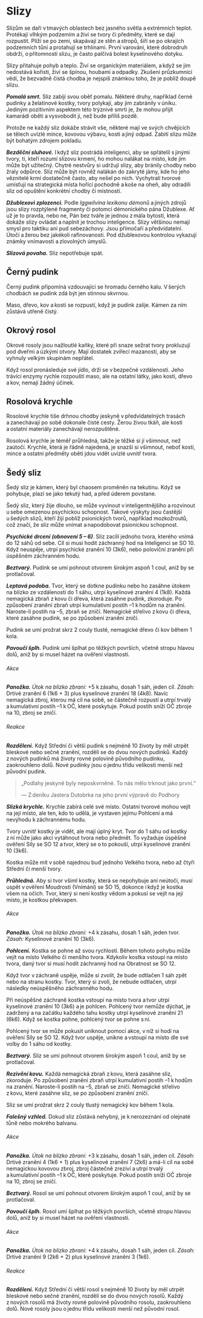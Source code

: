 # Slizy
  
Slizům se daří v tmavých oblastech bez jasného světla a extrémních teplot. Protékají vlhkým podzemím a živí se tvory či předměty, které se dají rozpustit. Plíží se po zemi, skapávají ze stěn a stropů, šíří se po okrajích podzemních tůní a protahují se trhlinami. První varování, které dobrodruh obdrží, o přítomnosti slizu, je často palčivá bolest kyselinového dotyku.
  
Slizy přitahuje pohyb a teplo. Živí se organickým materiálem, a když se jim nedostává kořisti, živí se špínou, houbami a odpadky. Zkušení průzkumníci vědí, že bezvadně čistá chodba je nejspíš známkou toho, že je poblíž doupě slizu.
  
***Pomalá smrt.*** Sliz zabíjí svou oběť pomalu. Některé druhy, například černé pudinky a želatinové kostky, tvory polykají, aby jim zabránily v úniku. Jediným pozitivním aspektem této trýznivé smrti je, že mohou přijít kamarádi oběti a vysvobodit ji, než bude příliš pozdě.
  
Protože ne každý sliz dokáže strávit vše, některé mají ve svých chvějících se tělech uvízlé mince, kovovou výbavu, kosti a jiný odpad. Zabití slizu může být bohatým zdrojem pokladu.
  
***Bezděční sluhové.*** I když sliz postrádá inteligenci, aby se spřátelil s jinými tvory, ti, kteří rozumí slizovu krmení, ho mohou nalákat na místo, kde jim může být užitečný. Chytré nestvůry si udržují slizy, aby bránily chodby nebo žraly odpůrce. Sliz může být rovněž nalákán do zakryté jámy, kde ho jeho věznitelé krmí dostatečně často, aby nešel po nich. Vychytralí tvorové umísťují na strategická místa hořící pochodně a koše na oheň, aby odradili sliz od opuštění konkrétní chodby či místnosti.
  
***Džublexovi zplozenci.*** Podle *Iggwilvina lexikonu démonů* a jiných zdrojů jsou slizy rozptýlené fragmenty či potomci démonického pána Džublexe. Ať už je to pravda, nebo ne, Pán bez tváře je jednou z mála bytostí, která dokáže slizy ovládat a naplnit je trochou inteligence. Slizy většinou nemají smysl pro taktiku ani pud sebezáchovy. Jsou přímočaří a předvídatelní. Útočí a žerou bez jakékoli rafinovanosti. Pod džublexovou kontrolou vykazují známky vnímavosti a zlovolných úmyslů.
  
***Slizová povaha.*** Sliz nepotřebuje spát.

## Černý pudink
  
Černý pudink připomíná vzdouvající se hromadu černého kalu. V šerých chodbách se pudink zdá být jen stinnou skvrnou.
  
Maso, dřevo, kov a kosti se rozpustí, když je pudink zalije. Kámen za ním zůstává utřeně čistý.
  
## Okrový rosol
  
Okrové rosoly jsou nažloutlé kaňky, které při snaze sežrat tvory prokluzují pod dveřmi a úzkými otvory. Mají dostatek zvířecí mazanosti, aby se vyhnuly velkým skupinám nepřátel.
  
Když rosol pronásleduje své jídlo, drží se v bezpečné vzdálenosti. Jeho trávící enzymy rychle rozpouští maso, ale na ostatní látky, jako kosti, dřevo a kov, nemají žádný účinek.
  
## Rosolová krychle
  
Rosolové krychle tiše drhnou chodby jeskyně v předvídatelných trasách a zanechávají po sobě dokonale čisté cesty. Žerou živou tkáň, ale kosti a ostatní materiály zanechávají nerozpuštěné.
  
Rosolová krychle je téměř průhledná, takže je těžké si jí všimnout, než zaútočí. Krychle, která je řádně najedená, je snazší si všimnout, neboť kosti, mince a ostatní předměty oběti jdou vidět uvízlé uvnitř tvora.
  
## Šedý sliz
  
Šedý sliz je kámen, který byl chaosem proměněn na tekutinu. Když se pohybuje, plazí se jako tekutý had, a před úderem povstane.

<Card header="Varianta: Psychický šedý sliz">
  
Šedý sliz, který žije dlouho, se může vyvinout v inteligentnějšího a rozvinout u sebe omezenou psychickou schopnost. Takové výskyty jsou častější u šedých slizů, kteří žijí poblíž psionických tvorů, například mozkožroutů, což značí, že sliz může vnímat a napodobovat psionickou schopnost.
  
***Psychické drcení*** ***(obnovení 5 – 6)***. Sliz zacílí jednoho tvora, kterého vnímá do 12 sáhů od sebe. Cíl si musí hodit záchranný hod na Inteligenci se SO 10. Když neuspěje, utrpí psychické zranění 10 (3k6), nebo poloviční zranění při úspěšném záchranném hodu.
  
</Card>  

<Monster 
    title="Černý pudink"
    subtitle="Velký sliz, bez přesvědčení￼"
    armor-class="7"
    hit-points="85 (10k10 + 30)"
    speed="4 sáhy, šplhání 4 sáhy"
    str="16 (+3)"
    dex="5 (-3)"
    con="16 (+3)"
    int="1 (-5)"
    wis="6 (-2)"
    cha="1 (-5)"
    saving-throws=""
    skills=""
    damage-vulnerabilities=""
    damage-resistances="blesková, chladná, kyselinová, sečná"
    damage-immunities=""
    condition-immunities="hluchý, ležící, slepý, únava, vystrašený, zmámený"
    senses="mimozrakové vnímání 12 sáhů (mimo tento okruh je slepý), pasivní Vnímání 8"
    languages="—"
    challenge="4 (1 100 ZK)"
    >

***Beztvarý.*** Pudink se umí pohnout otvorem širokým aspoň 1 coul, aniž by se protlačoval.
  
***Leptavá podoba.*** Tvor, který se dotkne pudinku nebo ho zasáhne útokem na blízko ze vzdálenosti do 1 sáhu, utrpí kyselinové zranění 4 (1k8). Každá nemagická zbraň z kovu či dřeva, která zasáhne pudink, zkoroduje. Po způsobení zranění zbraň utrpí kumulativní postih –1 k hodům na zranění. Naroste-li postih na –5, zbraň se zničí. Nemagické střelivo z kovu či dřeva, které zasáhne pudink, se po způsobení zranění zničí.
  
Pudink se umí prožrat skrz 2 couly tlusté, nemagické dřevo či kov během 1 kola.
  
***Pavoučí šplh.*** Pudink umí šplhat po těžkých površích, včetně stropu hlavou dolů, aniž by si musel házet na ověření vlastnosti.
  
###### Akce
  
***Panožka.*** *Útok na blízko zbraní:* +5 k zásahu, dosah 1 sáh, jeden cíl. *Zásah:* Drtivé zranění 6 (1k6 + 3) plus kyselinové zranění 18 (4k8). Navíc nemagická zbroj, kterou má cíl na sobě, se částečně rozpustí a utrpí trvalý a kumulativní postih –1 k OČ, které poskytuje. Pokud postih sníží OČ zbroje na 10, zbroj se zničí.
  
###### Reakce
  
***Rozdělení.*** Když Střední či větší pudink s nejméně 10 životy by měl utrpět bleskové nebo sečné zranění, rozdělí se do dvou nových pudinků. Každý z nových pudinků má životy rovné polovině původního pudinku, zaokrouhleno dolů. Nové pudinky jsou o jednu třídu velikosti menší než původní pudink.

</Monster>
  
> „Podlahy jeskyně byly neposkvrněné. To nás mělo trknout jako první.“
>  
> — Z deníku Jastera Dutobrka na jeho první výpravě do Podhory

<Monster 
    title="Rosolová krychle"
    subtitle="Velký sliz, bez přesvědčení￼"
    armor-class="6"
    hit-points="84 (8k10 + 40)"
    speed="3 sáhy"
    str="14 (+2)"
    dex="3 (-4)"
    con="20 (+5)"
    int="1 (-5)"
    wis="6 (-2)"
    cha="1 (-5)"
    saving-throws=""
    skills=""
    damage-vulnerabilities=""
    damage-resistances=""
    damage-immunities=""
    condition-immunities="hluchá, ležící, slepá, únava, vystrašená, zmámená"
    senses="mimozrakové vnímání 12 sáhů (mimo tento okruh je slepá), pasivní Vnímání 8"
    languages="—"
    challenge="2 (450 ZK)"
    >

***Slizká krychle.*** Krychle zabírá celé své místo. Ostatní tvorové mohou vejít na její místo, ale ten, kdo to udělá, je vystaven jejímu Pohlcení a má nevýhodu k záchrannému hodu.
  
Tvory uvnitř kostky je vidět, ale mají úplný kryt. Tvor do 1 sáhu od kostky z ní může jako akci vytáhnout tvora nebo předmět. To vyžaduje úspěšné ověření Síly se SO 12 a tvor, který se o to pokouší, utrpí kyselinové zranění 10 (3k6).
  
Kostka může mít v sobě najednou buď jednoho Velkého tvora, nebo až čtyři Střední či menší tvory.
  
***Průhledná.*** Aby si tvor všiml kostky, která se nepohybuje ani neútočí, musí uspět v ověření Moudrosti (Vnímání) se SO 15, dokonce i když je kostka všem na očích. Tvor, který si není kostky vědom a pokusí se vejít na její místo, je kostkou překvapen.
  
###### Akce
  
***Panožka.*** *Útok na blízko zbraní:* +4 k zásahu, dosah 1 sáh, jeden tvor. *Zásah:* Kyselinové zranění 10 (3k6).
  
***Pohlcení.*** Kostka se pohne až svou rychlostí. Během tohoto pohybu může vejít na místo Velkého či menšího tvora. Kdykoliv kostka vstoupí na místo tvora, daný tvor si musí hodit záchranný hod na Obratnost se SO 12.
  
Když tvor v záchraně uspěje, může si zvolit, že bude odtlačen 1 sáh zpět nebo na stranu kostky. Tvor, který si zvolí, že nebude odtlačen, utrpí následky neúspěšného záchranného hodu.
  
Při neúspěšné záchraně kostka vstoupí na místo tvora a tvor utrpí kyselinové zranění 10 (3k6) a je pohlcen. Pohlcený tvor nemůže dýchat, je zadržený a na začátku každého tahu kostky utrpí kyselinové zranění 21 (6k6). Když se kostka pohne, pohlcený tvor se pohne s ní.
  
Pohlcený tvor se může pokusit uniknout pomocí akce, v níž si hodí na ověření Síly se SO 12. Když tvor uspěje, unikne a vstoupí na místo dle své volby do 1 sáhu od kostky.

</Monster>  

<Monster 
    title="Šedý sliz"
    subtitle="Střední sliz, bez přesvědčení￼"
    armor-class="8"
    hit-points="22 (3k8 + 9)"
    speed="2 sáhy, šplhání 2 sáhy"
    str="12 (+1)"
    dex="6 (-2)"
    con="16 (+3)"
    int="1 (-5)"
    wis="6 (-2)"
    cha="2 (-4)"
    saving-throws=""
    skills="Nenápadnost +2"
    damage-vulnerabilities=""
    damage-resistances="chladná, kyselinová, ohnivá"
    damage-immunities=""
    condition-immunities="hluchý, ležící, slepý, únava, vystrašený, zmámený"
    senses="vidění ve tmě 12 sáhů (mimo tento okruh je slepý), pasivní Vnímání 8"
    languages="—"
    challenge="1/2 (100 ZK)"
    >

***Beztvarý.*** Sliz se umí pohnout otvorem širokým aspoň 1 coul, aniž by se protlačoval.
  
***Rezivění kovu.*** Každá nemagická zbraň z kovu, která zasáhne sliz, zkoroduje. Po způsobení zranění zbraň utrpí kumulativní postih –1 k hodům na zranění. Naroste-li postih na –5, zbraň se zničí. Nemagické střelivo z kovu, které zasáhne sliz, se po způsobení zranění zničí.
  
Sliz se umí prožrat skrz 2 couly tlustý nemagický kov během 1 kola.
  
***Falešný vzhled.*** Dokud sliz zůstává nehybný, je k nerozeznání od olejnaté tůně nebo mokrého balvanu.
  
###### Akce
  
***Panožka.*** *Útok na blízko zbraní:* +3 k zásahu, dosah 1 sáh, jeden cíl. *Zásah:* Drtivé zranění 4 (1k6 + 1) plus kyselinové zranění 7 (2k6) a má-li cíl na sobě nemagickou kovovou zbroj, zbroj částečně zreziví a utrpí trvalý a kumulativní postih –1 k OČ, které poskytuje. Pokud postih sníží OČ zbroje na 10, zbroj se zničí.
 
</Monster>

<Monster 
    title="Okrový rosol"
    subtitle="Velký sliz, bez přesvědčení￼"
    armor-class="8"
    hit-points="45 (6k10 + 12)"
    speed="2 sáhy, šplhání 2 sáhy"
    str="15 (+2)"
    dex="6 (-2)"
    con="14 (+2)"
    int="2 (-4)"
    wis="6 (-2)"
    cha="1 (-5)"
    saving-throws=""
    skills=""
    damage-vulnerabilities=""
    damage-resistances="kyselinová"
    damage-immunities="blesková, sečná"
    condition-immunities="hluchý, ležící, slepý, únava, vystrašený, zmámený"
    senses="vidění ve tmě 12 sáhů (mimo tento okruh je slepý), pasivní Vnímání 8"
    languages="—"
    challenge="2 (450 ZK)"
    >

***Beztvarý.*** Rosol se umí pohnout otvorem širokým aspoň 1 coul, aniž by se protlačoval.
  
***Pavoučí šplh.*** Rosol umí šplhat po těžkých površích, včetně stropu hlavou dolů, aniž by si musel házet na ověření vlastnosti.
  
###### Akce
  
***Panožka.*** *Útok na blízko zbraní:* +4 k zásahu, dosah 1 sáh, jeden cíl. *Zásah:* Drtivé zranění 9 (2k6 + 2) plus kyselinové zranění 3 (1k6).
  
###### Reakce
  
***Rozdělení.*** Když Střední či větší rosol s nejméně 10 životy by měl utrpět bleskové nebo sečné zranění, rozdělí se do dvou nových rosolů. Každý z nových rosolů má životy rovné polovině původního rosolu, zaokrouhleno dolů. Nové rosoly jsou o jednu třídu velikosti menší než původní rosol.

</Monster>  
